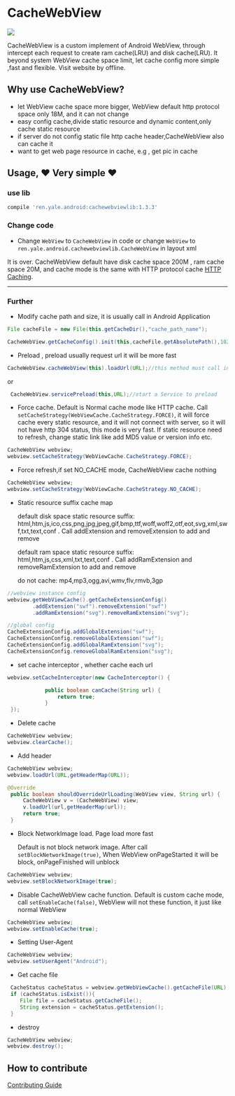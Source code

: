 # CacheWebView

[![](https://img.shields.io/badge/jcenter-1.3.3-519dd9.svg)](https://bintray.com/yale8848/maven/CacheWebView/1.3.3)

  CacheWebView is a custom implement of Android WebView, through intercept each request to create ram cache(LRU) and disk cache(LRU). It beyond system WebView cache space
  limit, let cache config more simple ,fast and flexible. Visit website by offline.

## Why use CacheWebView?

- let WebView cache space more bigger, WebView default http protocol space only 18M, and it can not change
- easy config cache,divide static resource and dynamic content,only cache static resource
- if server do not config static file http cache header,CacheWebView also can cache it
- want to get web page resource in cache, e.g , get pic in cache

## Usage, :heart: Very simple :heart:

### use lib

```groovy
compile 'ren.yale.android:cachewebviewlib:1.3.3'
```

### Change code

 - Change `WebView` to `CacheWebView` in code or change `WebView` to `ren.yale.android.cachewebviewlib.CacheWebView` in layout xml


  It is over. CacheWebView default have disk cache space 200M , ram cache space 20M, and cache mode is the same with HTTP protocol cache [HTTP Caching](http://www.cnblogs.com/ppoo24/p/5963037.html).

---

### Further

 - Modify cache path and size, it is usually call in Android Application

 ```Java
File cacheFile = new File(this.getCacheDir(),"cache_path_name");

CacheWebView.getCacheConfig().init(this,cacheFile.getAbsolutePath(),1024*1024*100,1024*1024*10).enableDebug(true);//100M disk space ,10M ram sapce
 ```

- Preload , preload usually request url it will be more fast

```Java
CacheWebView.cacheWebView(this).loadUrl(URL);//this method must call in UI thread
```

or

```Java
 CacheWebView.servicePreload(this,URL);//start a Service to preload
```

- Force cache. Default is Normal cache mode like HTTP cache. Call `setCacheStrategy(WebViewCache.CacheStrategy.FORCE)`, it will force cache every static resource, and it will not connect with server, so it
will not have http 304 status, this mode is very fast. If static resource need to refresh, change static link like add MD5 value or version info etc.


```Java
CacheWebView webview;
webview.setCacheStrategy(WebViewCache.CacheStrategy.FORCE);
```


- Force refresh,if set NO_CACHE mode, CacheWebView cache nothing

```Java
CacheWebView webview;
webview.setCacheStrategy(WebViewCache.CacheStrategy.NO_CACHE);
```


- Static resource suffix cache map

  default disk space static resource suffix:  html,htm,js,ico,css,png,jpg,jpeg,gif,bmp,ttf,woff,woff2,otf,eot,svg,xml,swf,txt,text,conf . Call addExtension and removeExtension to add and remove

  default ram space static resource suffix:  html,htm,js,css,xml,txt,text,conf . Call addRamExtension and removeRamExtension to add and remove

   do not cache: mp4,mp3,ogg,avi,wmv,flv,rmvb,3gp

```Java
//webview instance config
webview.getWebViewCache().getCacheExtensionConfig()
        .addExtension("swf").removeExtension("swf")
        .addRamExtension("svg").removeRamExtension("svg");

//global config
CacheExtensionConfig.addGlobalExtension("swf");
CacheExtensionConfig.removeGlobalExtension("swf");
CacheExtensionConfig.addGlobalRamExtension("svg");
CacheExtensionConfig.removeGlobalRamExtension("svg");
```

- set cache interceptor , whether cache each url

```Java
webview.setCacheInterceptor(new CacheInterceptor() {

            public boolean canCache(String url) {
                return true;
            }
 });
```

- Delete cache

```Java
CacheWebView webview;
webview.clearCache();
```

- Add header

```Java
CacheWebView webview;
webview.loadUrl(URL,getHeaderMap(URL));
```

```Java
@Override
 public boolean shouldOverrideUrlLoading(WebView view, String url) {
     CacheWebView v = (CacheWebView) view;
     v.loadUrl(url,getHeaderMap(url));
     return true;
 }
```

- Block NetworkImage load. Page load more fast

  Default is not block network image. After call `setBlockNetworkImage(true)`, When WebView onPageStarted it will be block, onPageFinished will unblock

```Java
CacheWebView webview;
webview.setBlockNetworkImage(true);
```

- Disable CacheWebView cache function. Default is custom cache mode, call `setEnableCache(false)`, WebView will not these function, it just like normal WebView

```Java
CacheWebView webview;
webview.setEnableCache(true);
```

- Setting User-Agent

```Java
CacheWebView webview;
webview.setUserAgent("Android");
```

- Get cache file

```Java
 CacheStatus cacheStatus = webview.getWebViewCache().getCacheFile(URL);
 if (cacheStatus.isExist()){
    File file = cacheStatus.getCacheFile();
    String extension = cacheStatus.getExtension();
 }
```

- destroy

```Java
CacheWebView webview;
webview.destroy();
```


## How to contribute

   [Contributing Guide](https://github.com/yale8848/CacheWebView/blob/master/CONTRIBUTING.md)
